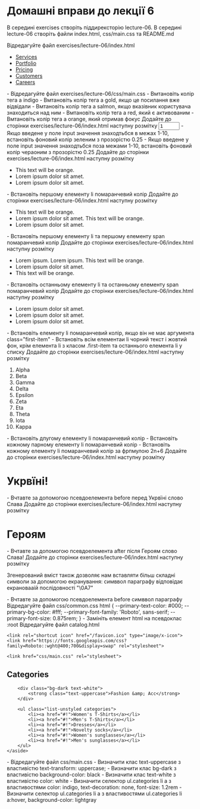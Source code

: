 # Домашні вправи до лекції 6
В середині exercises створіть піддирексторію lecture-06. В середині lecture-06 створіть файли index.html, css/main.css та README.md

Відредагуйте файл exercises/lecture-06/index.html

<!DOCTYPE html>
<html lang="en">
<head>
    <meta charset="UTF-8">
    <meta name="viewport" content="width=device-width, initial-scale=1.0">
    <title>lecture #6 Селектори псевдокласів</title>
	<link href="css/main.css" rel="stylesheet">
</head>
<body>
	<ul>
        <li><a href="#">Services</a></li>
        <li><a href="#">Portfolio</a></li>
        <li><a href="#">Pricing</a></li>
        <li><a href="#">Customers</a></li>
        <li><a href="#">Careers</a></li>
    </ul>
    
</body>
</html>
- Відредагуйте файл exercises/lecture-06/css/main.css
	- Вмтановіть колір тега a indigo
	- Вмтановіть колір тега a gold, якщо  це посилання вже відвідали 
	- Вмтановіть колір тега a salmon, якщо вказівник користувача знаходиться над ним 
	- Вмтановіть колір тега a red, який є активованим  
	- Вмтановіть колір тега a orange, який отримав фокус
Додайте до сторінки exercises/lecture-06/index.html наступну розмітку
    <input
    type="number"
    value="1"
    min="1"
    max="10"
    required
    />
- Якщо введене у поле input значення знаходтьбся в межах 1-10, встановіть фоновий колір зеленим з прозорістю 0.25
- Якщо введене у поле input значення знаходтьбся поза межами 1-10, встановіть фоновий колір чераоним з прозорістю 0.25
Додайте до сторінки exercises/lecture-06/index.html наступну розмітку
<ul>
   <li>This text will be orange.</li>
   <li>Lorem ipsum dolor sit amet.</li>
   <li>Lorem ipsum dolor sit amet.</li>
</ul>
- Встановіть першому елементу li помаранчевий колір
Додайте до сторінки exercises/lecture-06/index.html наступну розмітку
<ul>
   <li>This text will be orange.</li>
   <li>Lorem ipsum dolor sit amet. <span>This text will be orange.</span></li>
   <li>Lorem ipsum dolor sit amet.</li>
</ul>
- Встановіть першому елементу li та першому елементу span помаранчевий колір
Додайте до сторінки exercises/lecture-06/index.html наступну розмітку
<ul>
   <li>Lorem ipsum. <span>Lorem ipsum.</span> <span>This text will be orange.</span></li>
   <li>Lorem ipsum dolor sit amet.</li>
   <li>This text will be orange.</li>
</ul>
- Встановіть останньому елементу li та останньому елементу span помаранчевий колір
Додайте до сторінки exercises/lecture-06/index.html наступну розмітку
<ul>
   <li class="first-item">Lorem ipsum dolor sit amet.</li>
   <li>Lorem ipsum dolor sit amet.</li>
   <li>Lorem ipsum dolor sit amet.</li>
</ul>
- Встановіть елементу li помаранчевий колір, якщо він не має аргумента class="first-item"
- Встановіть всім елементаи li чорний текст і жовтий фон, крім елемента li з класом .first-item та останнього елемента li у списку
Додайте до сторінки exercises/lecture-06/index.html наступну розмітку
<ol>
   <li>Alpha</li>
   <li>Beta</li>
   <li>Gamma</li>
   <li>Delta</li>
   <li>Epsilon</li>
   <li>Zeta</li>
   <li>Eta</li>
   <li>Theta</li>
   <li>Iota</li>
   <li>Kappa</li>
</ol>
- Встановіть дпугому елементу li помаранчевий колір
- Встановіть кожному парному елементу li помаранчевий колір
- Встановіть кожному елементу li помаранчевий колір за фрпмулою 2n+6
Додайте до сторінки exercises/lecture-06/index.html наступну розмітку
<h1 class="ua">Укрвїні!</h1>
- Вчтавте за допомогою псевдоелемента before перед Укрвїні слово Слава
Додайте до сторінки exercises/lecture-06/index.html наступну розмітку
<h1 class="hero">Героям</h1>
- Вчтавте за допомогою псевдоелемента after після Героям слово Слава!
Додайте до сторінки exercises/lecture-06/index.html наступну розмітку
	<p class="cont">
        Згенерований вміст також дозволяє нам вставляти більш складні символи за допомогою екранування: симввол параграфу відповідає екрановааій послідовності "\0A7"
    </p>
- Вчтавте за допомогою псевдоелемента before симввол параграфу
Відредагуйте файл css/common.css
	html {
		--primary-text-color: #000;
		--primary-bg-color: #fff;
		--primary-font-family: 'Roboto', sans-serif; 
		--primary-font-size: 0.875rem;
	}
- Замініть елемент html на псевдоклас :root
Відредагуйте файл catalog.html
<!DOCTYPE html>
<html lang="en">
<head>
    <meta charset="UTF-8">
    <meta name="viewport" content="width=device-width, initial-scale=1.0">
    <title>Catalog</title>

	<link rel="shortcut icon" href="/favicon.ico" type="image/x-icon">
	<link href="https://fonts.googleapis.com/css?family=Roboto::wght@400;700&display=swap" rel="stylesheet">
    
	<link href="css/main.css" rel="stylesheet">

</head>
<body>
	<aside>
        <h2 class="text-uppercase">Categories</h2>
                
        <div class="bg-dark text-white">
            <strong class="text-uppercase">Fashion &amp; Acc</strong>
        </div>
                
        <ul class="list-unstyled categories">
            <li><a href="#!">Women's T-Shirts</a></li>
            <li><a href="#!">Men's T-Shirts</a></li>
            <li><a href="#!">Dresses</a></li>
            <li><a href="#!">Novelty socks</a></li>
            <li><a href="#!">Women's sunglasses</a></li>
            <li><a href="#!">Men's sunglasses</a></li>
        </ul>
    </aside>
</body>
</html>
- Відредагуйте файл css/main.css
	- Визначити клас text-uppercase з властивістю text-transform: uppercase;
	- Визначити клас bg-dark з властивістю background-color: black
	- Визначити клас text-white з властивістю color: white
	- Визначити селектор ul.categories li a з властивостями color: indigo, text-decoration: none, font-size: 1.2rem
	- Визначити селектор ul.categories li a з властивостями ul.categories li a:hover, background-color: lightgray